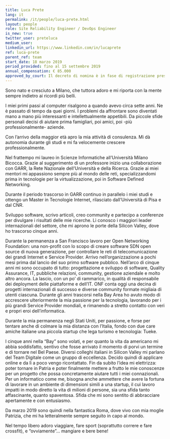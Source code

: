 ```yaml
---
title: Luca Prete
lang: it
permalink: /it/people/luca-prete.html
layout: people
role: Site Reliability Engineer / DevOps Engineer
is_new: true
twitter_user: preteluca
medium_user:
linkedin_url: https://www.linkedin.com/in/lucaprete
ref: luca-prete
parent_ref: team
start_date: 18 marzo 2019
period_provided: fino al 15 settembre 2019
annual_compensation: € 85.000
approved_by_court: Il decreto di nomina è in fase di registrazione presso la Corte dei Conti.
---
```

Sono nato e cresciuto a Milano, che tuttora adoro e mi riporta con la mente sempre indietro ai ricordi più belli.

I miei primi passi al computer risalgono a quando avevo circa sette anni. Ne è passato di tempo da quei giorni. I problemi da affrontare sono diventati mano a mano più interessanti e intellettualmente appetibili. Da piccole sfide personali decisi di aiutare prima famigliari, poi amici, poi -più professionalmente- aziende.

Con l’arrivo della maggior età apro la mia attività di consulenza. Mi dà autonomia durante gli studi e mi fa velocemente crescere professionalmente.

Nel frattempo mi laureo in Scienze Informatiche all’Università Milano Bicocca.
Grazie al suggerimento di un professore inizio una collaborazione con GARR, la Rete Nazionale dell’Università e della Ricerca. Grazie ai miei mentori mi appassiono sempre più al mondo delle reti, specializzandomi prima in tecnologie per la virtualizzazione, poi in Software Defined Networking.

Durante il periodo trascorso in GARR continuo in parallelo i miei studi e ottengo un Master in Tecnologie Internet, rilasciato dall’Università di Pisa e dal CNR.

Sviluppo software, scrivo articoli, creo community e partecipo a conferenze per divulgare i risultati delle mie ricerche. Lì conosco i maggiori leader internazionali del settore, che mi aprono le porte della Silicon Valley, dove ho trascorso cinque anni.

Durante la permanenza a San Francisco lavoro per Open Networking Foundation: una non-profit con lo scopo di creare software SDN open source di nuova generazione, per controllare le reti di telecomunicazione dei grandi Internet e Service Provider. Arrivo nell’organizzazione a pochi mesi prima dal lancio del suo primo software pubblico. Nell’arco di cinque anni mi sono occupato di tutto: progettazione e sviluppo di software, Quality Assurance, IT, pubbliche relazioni, community, gestione aziendale e molto altro ancora.
La lascio, con un po’ di rammarico, in qualità di responsabile dei deployment delle piattaforme e dell’IT. ONF conta oggi una decina di progetti internazionali di successo e diverse community formate migliaia di utenti ciascuna.
Durante gli anni trascorsi nella Bay Area ho avuto modo di accrescere ulteriormente la mia passione per la tecnologia, lavorando per i più grandi Service Provider mondiali, e rimanendo a stretto contatto con veri e propri eroi dell’informatica.

Durante la mia permanenza negli Stati Uniti, per passione, e forse per tentare anche di colmare la mia distanza con l’Italia, fondo con due care amiche italiane una piccola startup che lega turismo e tecnologia: Tueke.

I cinque anni nella “Bay” sono volati, e per quanto la vita da americano mi abbia soddisfatto, sentivo che fosse arrivato il momento di porvi un termine e di tornare nel Bel Paese. Diversi colleghi italiani in Silicon Valley mi parlano del Team Digitale come un gruppo di eccellenza. Decido quindi di applicare online e da lì a poco vengo ricontattato.
Fin da subito l’idea mi elettrizza: poter tornare in Patria e poter finalmente mettere a frutto le mie conoscenze per un progetto che possa concretamente aiutare tutti i miei connazionali. Per un informatico come me, bisogna anche ammettere che avere la fortuna di lavorare in un ambiente di dimensioni simili a una startup, il cui lavoro impatti in modo diretto la vita di milioni di persone, sia una sfida tanto affascinante, quanto spaventosa. Sfida che mi sono sentito di abbracciare apertamente e con entusiasmo.

Da marzo 2019 sono quindi nella fantastica Roma, dove vivo con mia moglie Patrizia, che mi ha letteralmente sempre seguito in capo al mondo.

Nel tempo libero adoro viaggiare, fare sport (soprattutto correre e fare crossfit), e “ovviamente”... mangiare e bere bene!
